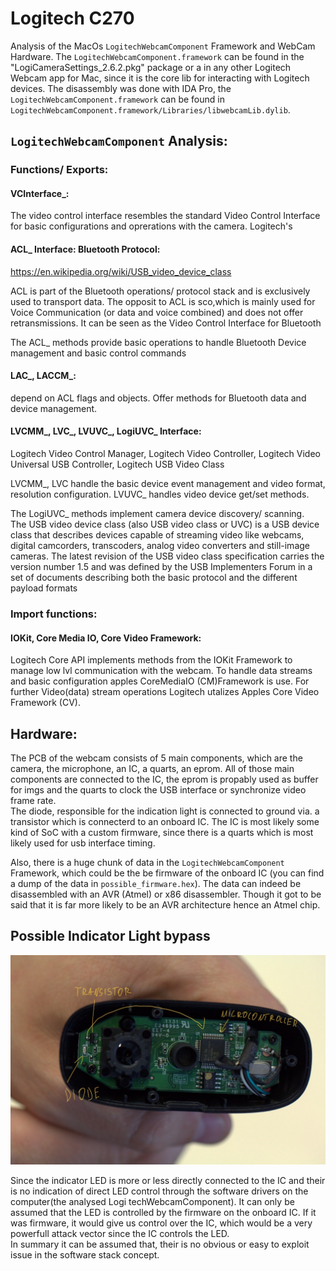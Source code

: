 # Logitech C270

Analysis of the MacOs `LogitechWebcamComponent` Framework and WebCam Hardware.
The `LogitechWebcamComponent.framework` can be found in the "LogiCameraSettings_2.6.2.pkg" package or a in any other Logitech Webcam app for Mac, since it is the core lib for interacting with Logitech devices.
The disassembly was done with IDA Pro, the `LogitechWebcamComponent.framework` can be found in `LogitechWebcamComponent.framework/Libraries/libwebcamLib.dylib`.

## `LogitechWebcamComponent` Analysis: <br>

### Functions/ Exports:

#### VCInterface_:
The video control interface resembles the standard Video Control Interface for basic configurations and oprerations with the camera.
Logitech's

#### ACL_ Interface: Bluetooth Protocol:

https://en.wikipedia.org/wiki/USB_video_device_class

ACL is part of the Bluetooth operations/ protocol stack and is exclusively used to transport data. The opposit to ACL is sco,which is mainly used for Voice Communication (or data and voice combined) and does not offer retransmissions.
It can be seen as the Video Control Interface for Bluetooth



The ACL_ methods provide basic operations to handle Bluetooth Device management and basic control commands

#### LAC_, LACCM_:

depend on ACL flags and objects.  Offer methods for Bluetooth data and device management.

#### LVCMM_, LVC_, LVUVC_, LogiUVC_ Interface:
Logitech Video Control Manager, Logitech Video Controller, Logitech Video Universal USB Controller, Logitech USB Video Class

LVCMM_, LVC handle the basic device event management and video format, resolution configuration. LVUVC_ handles video device get/set methods.

The LogiUVC_ methods implement camera device discovery/ scanning.
The USB video device class (also USB video class or UVC) is a USB device class that describes devices capable of streaming video like webcams, digital camcorders, transcoders, analog video converters and still-image cameras.
The latest revision of the USB video class specification carries the version number 1.5 and was defined by the USB Implementers Forum in a set of documents describing both the basic protocol and the different payload formats

### Import functions:

#### IOKit, Core Media IO, Core Video Framework:

Logitech Core API implements methods from the IOKit Framework to manage low lvl communication with the webcam. To handle data streams and basic configuration apples CoreMediaIO (CM)Framework is use.
For further Video(data) stream operations Logitech utalizes Apples Core Video Framework (CV).

## Hardware:

The PCB of the webcam consists of 5 main components, which are the camera, the microphone, an IC, a quarts, an eprom.
All of those main components are connected to the IC, the eprom is propably used as buffer for imgs and the quarts to clock the USB interface or synchronize video frame rate.  
The diode, responsible for the indication light is connected to ground via. a transistor which is connecterd to an onboard IC.
The IC is most likely some kind of SoC with a custom firmware, since there is a quarts which is most likely used for usb interface timing.

Also, there is a huge chunk of data in the `LogitechWebcamComponent` Framework, which could be the be firmware of the onboard IC (you can find a dump of the data in `possible_firmware.hex`). The data can indeed be disassembled with an AVR (Atmel) or x86 disassembler. Though it got to be said that it is far more likely to be an AVR architecture hence an Atmel chip. 

## **Possible** Indicator Light bypass


![webcam pcb](media/pcb.JPG)

Since the indicator LED is more or less directly connected to the IC and their is no indication of direct LED control through the software drivers on the computer(the analysed Logi techWebcamComponent). It can only be assumed that the LED is controlled by the firmware on the onboard IC. If it was firmware, it would give us control over the IC, which would be a very powerfull attack vector since the IC controls the LED.   
In summary it can be assumed that, their is no obvious or easy to exploit issue in the software stack concept.
